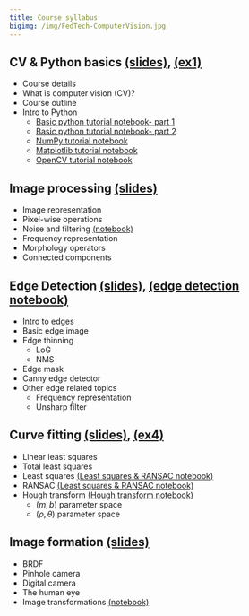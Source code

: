 ```yaml
---
title: Course syllabus
bigimg: /img/FedTech-ComputerVision.jpg
---
```



## **CV & Python basics** [(slides)](/pages/p_01_basic_CV_and_python/slides/), [(ex1)](/pages/p_01_basic_CV_and_python/ex1/)
   - Course details
   - What is computer vision (CV)?
   - Course outline
   - Intro to Python
     - [Basic python tutorial notebook- part 1](/pages/p_01_basic_CV_and_python/1_basic_python_tutorial_nb/)
     - [Basic python tutorial notebook- part 2](/pages/p_01_basic_CV_and_python/2_basic_python_tutorial_cont_nb/)
     - [NumPy tutorial notebook](/pages/p_01_basic_CV_and_python/3_NumPy_tutorial_nb/)
     - [Matplotlib tutorial notebook](/pages/p_01_basic_CV_and_python/4_Matplotlib_tutorial_nb/)
     - [OpenCV tutorial notebook](/pages/p_01_basic_CV_and_python/5_OpenCV_tutorial_nb/)


## **Image processing** [(slides)](/pages/p_02_image_processing/slides/)
   - Image representation
   - Pixel-wise operations
   - Noise and filtering [(notebook)](/pages/p_02_image_processing/noise_and_filtering_nb/)
   - Frequency representation 
   - Morphology operators
   - Connected components

## **Edge Detection** [(slides)](/pages/p_03_edge_detection/slides/), [(edge detection notebook)](/pages/p_03_edge_detection/edge_detection_nb/)
   - Intro to edges
   - Basic edge image
   - Edge thinning
     - LoG
     - NMS
   - Edge mask
   - Canny edge detector
   - Other edge related topics
     - Frequency representation
     - Unsharp filter

## **Curve fitting** [(slides)](/pages/p_04_curve_fitting/slides/), [(ex4)](/pages/p_04_curve_fitting/ex4/)
- Linear least squares
- Total least squares
- Least squares [(Least squares & RANSAC notebook)](/pages/p_04_curve_fitting/least_squares_nb/)
- RANSAC [(Least squares & RANSAC notebook)](/pages/p_04_curve_fitting/least_squares_nb/)
- Hough transform [(Hough transform notebook)](/pages/p_04_curve_fitting/hough_transform_nb/)
  - $(m,b)$ parameter space
  - $(\rho,\theta)$ parameter space



## **Image formation** [(slides)](/pages/p_05_image_formation/slides/)

- BRDF
- Pinhole camera
- Digital camera
- The human eye
- Image transformations [(notebook)](/pages/p_05_image_formation/image_transformation_nb/)
